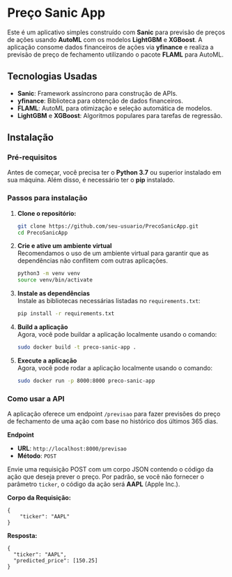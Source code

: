 # Preço Sanic App

Este é um aplicativo simples construído com **Sanic** para previsão de preços de ações usando **AutoML** com os modelos **LightGBM** e **XGBoost**. A aplicação consome dados financeiros de ações via **yfinance** e realiza a previsão de preço de fechamento utilizando o pacote **FLAML** para AutoML.

## Tecnologias Usadas

- **Sanic**: Framework assíncrono para construção de APIs.
- **yfinance**: Biblioteca para obtenção de dados financeiros.
- **FLAML**: AutoML para otimização e seleção automática de modelos.
- **LightGBM** e **XGBoost**: Algoritmos populares para tarefas de regressão.

## Instalação

### Pré-requisitos

Antes de começar, você precisa ter o **Python 3.7** ou superior instalado em sua máquina. Além disso, é necessário ter o **pip** instalado.

### Passos para instalação

1. **Clone o repositório:**

    ```bash
    git clone https://github.com/seu-usuario/PrecoSanicApp.git
    cd PrecoSanicApp
    ```

2. **Crie e ative um ambiente virtual**  
   Recomendamos o uso de um ambiente virtual para garantir que as dependências não conflitem com outras aplicações.

    ```bash
    python3 -m venv venv
    source venv/bin/activate 
    ```

3. **Instale as dependências**  
   Instale as bibliotecas necessárias listadas no `requirements.txt`:

    ```bash
    pip install -r requirements.txt
    ```

4. **Build a aplicação**  
   Agora, você pode buildar a aplicação localmente usando o comando:

    ```bash
    sudo docker build -t preco-sanic-app .
    ```
5. **Execute a aplicação**  
   Agora, você pode rodar a aplicação localmente usando o comando:

    ```bash
    sudo docker run -p 8000:8000 preco-sanic-app
    ```

### Como usar a API

A aplicação oferece um endpoint `/previsao` para fazer previsões do preço de fechamento de uma ação com base no histórico dos últimos 365 dias.

**Endpoint**

- **URL**: `http://localhost:8000/previsao`
- **Método**: `POST`

Envie uma requisição POST com um corpo JSON contendo o código da ação que deseja prever o preço. Por padrão, se você não fornecer o parâmetro `ticker`, o código da ação será **AAPL** (Apple Inc.).

**Corpo da Requisição:**

    {
        "ticker": "AAPL" 
    }

**Resposta:**

    {
      "ticker": "AAPL",
      "predicted_price": [150.25]
    }

